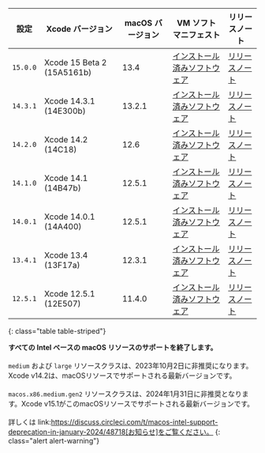   設定   | Xcode バージョン                    | macOS バージョン | VM ソフト マニフェスト | リリースノート
----------|---------------------------------|---------------|----------------------------|--------------
 `15.0.0` | Xcode 15 Beta 2 (15A5161b) | 13.4 | [インストール済みソフトウェア](https://circle-macos-docs.s3.amazonaws.com/image-manifest/v12543/manifest.txt) | [リリースノート](https://discuss.circleci.com/t/xcode-15-beta-2-released-includes-visionos-sdk/48452)
`14.3.1` | Xcode 14.3.1 (14E300b) | 13.2.1 | [インストール済みソフトウェア](https://circle-macos-docs.s3.amazonaws.com/image-manifest/v12131/manifest.txt) | [リリースノート](https://discuss.circleci.com/t/xcode-14-3-1-rc-released/48152)
 `14.2.0` | Xcode 14.2 (14C18) | 12.6 | [インストール済みソフトウェア](https://circle-macos-docs.s3.amazonaws.com/image-manifest/v10821/manifest.txt) | [リリースノート](https://discuss.circleci.com/t/xcode-14-2-rc-released-breaking-changes/46303)
 `14.1.0` | Xcode 14.1 (14B47b) | 12.5.1 | [インストール済みソフトウェア](https://circle-macos-docs.s3.amazonaws.com/image-manifest/v9002/index.html) | [リリースノート](https://discuss.circleci.com/t/xcode-14-1-rc-2-released/45890)
 `14.0.1` | Xcode 14.0.1 (14A400) | 12.5.1 | [インストール済みソフトウェア](https://circle-macos-docs.s3.amazonaws.com/image-manifest/v8824/index.html) | [リリースノート](https://discuss.circleci.com/t/xcode-14-0-1-rc-released/45424)
 `13.4.1` | Xcode 13.4 (13F17a) | 12.3.1 | [インストール済みソフトウェア](https://circle-macos-docs.s3.amazonaws.com/image-manifest/v8094/index.html) | [リリースノート](https://discuss.circleci.com/t/xcode-13-4-1-released/44328)
 `12.5.1` | Xcode 12.5.1 (12E507) | 11.4.0 | [インストール済みソフトウェア](https://circle-macos-docs.s3.amazonaws.com/image-manifest/v5775/index.html) | [リリースノート](https://discuss.circleci.com/t/xcode-12-5-1-released/40490)
 {: class="table table-striped"}

**すべての Intel ベースの macOS リソースのサポートを終了します。**
<br>
<br>
`medium` および `large` リソースクラスは、2023年10月2日に非推奨になります。 Xcode v14.2は、macOSリソースでサポートされる最新バージョンです。
<br>
<br>
`macos.x86.medium.gen2` リソースクラスは、2024年1月31日に非推奨となります。Xcode v15.1がこのmacOSリソースでサポートされる最新バージョンです。
<br>
<br>
詳しくは link:https://discuss.circleci.com/t/macos-intel-support-deprecation-in-january-2024/48718[お知らせ]をご覧ください。
{: class="alert alert-warning"}
